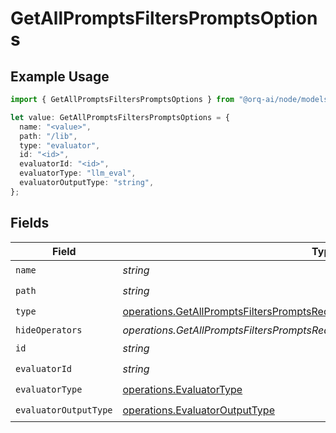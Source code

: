 # GetAllPromptsFiltersPromptsOptions

## Example Usage

```typescript
import { GetAllPromptsFiltersPromptsOptions } from "@orq-ai/node/models/operations";

let value: GetAllPromptsFiltersPromptsOptions = {
  name: "<value>",
  path: "/lib",
  type: "evaluator",
  id: "<id>",
  evaluatorId: "<id>",
  evaluatorType: "llm_eval",
  evaluatorOutputType: "string",
};
```

## Fields

| Field                                                                                                                                                                  | Type                                                                                                                                                                   | Required                                                                                                                                                               | Description                                                                                                                                                            |
| ---------------------------------------------------------------------------------------------------------------------------------------------------------------------- | ---------------------------------------------------------------------------------------------------------------------------------------------------------------------- | ---------------------------------------------------------------------------------------------------------------------------------------------------------------------- | ---------------------------------------------------------------------------------------------------------------------------------------------------------------------- |
| `name`                                                                                                                                                                 | *string*                                                                                                                                                               | :heavy_check_mark:                                                                                                                                                     | N/A                                                                                                                                                                    |
| `path`                                                                                                                                                                 | *string*                                                                                                                                                               | :heavy_check_mark:                                                                                                                                                     | N/A                                                                                                                                                                    |
| `type`                                                                                                                                                                 | [operations.GetAllPromptsFiltersPromptsRequestRequestBodyQuery7OptionsType](../../models/operations/getallpromptsfilterspromptsrequestrequestbodyquery7optionstype.md) | :heavy_check_mark:                                                                                                                                                     | N/A                                                                                                                                                                    |
| `hideOperators`                                                                                                                                                        | *operations.GetAllPromptsFiltersPromptsRequestRequestBodyQuery7HideOperators*[]                                                                                        | :heavy_minus_sign:                                                                                                                                                     | N/A                                                                                                                                                                    |
| `id`                                                                                                                                                                   | *string*                                                                                                                                                               | :heavy_check_mark:                                                                                                                                                     | N/A                                                                                                                                                                    |
| `evaluatorId`                                                                                                                                                          | *string*                                                                                                                                                               | :heavy_check_mark:                                                                                                                                                     | N/A                                                                                                                                                                    |
| `evaluatorType`                                                                                                                                                        | [operations.EvaluatorType](../../models/operations/evaluatortype.md)                                                                                                   | :heavy_check_mark:                                                                                                                                                     | N/A                                                                                                                                                                    |
| `evaluatorOutputType`                                                                                                                                                  | [operations.EvaluatorOutputType](../../models/operations/evaluatoroutputtype.md)                                                                                       | :heavy_check_mark:                                                                                                                                                     | N/A                                                                                                                                                                    |